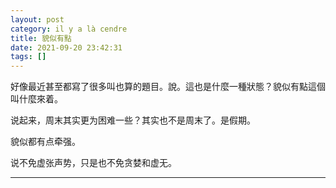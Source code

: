 ```yaml
---
layout: post
category: il y a là cendre
title: 貌似有點
date: 2021-09-20 23:42:31
tags: []
---
```


好像最近甚至都寫了很多叫也算的題目。說。這也是什麼一種狀態？貌似有點這個叫什麼來着。

说起来，周末其实更为困难一些？其实也不是周末了。是假期。

貌似都有点牵强。

说不免虚张声势，只是也不免贪婪和虚无。



-------





